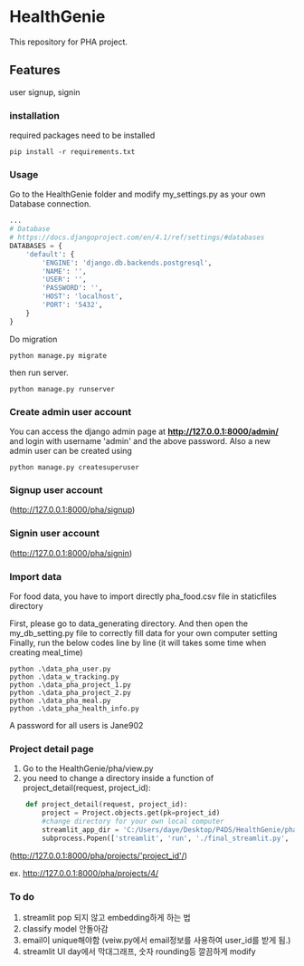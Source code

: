 # HealthGenie
This repository for PHA project. 
## Features
user signup, signin
### installation
required packages need to be installed
```shell
pip install -r requirements.txt
```
### Usage
Go to the HealthGenie folder and modify my_settings.py as your own Database connection.
```python
...
# Database
# https://docs.djangoproject.com/en/4.1/ref/settings/#databases
DATABASES = {
    'default': {
        'ENGINE': 'django.db.backends.postgresql',
        'NAME': '',
        'USER': '',
        'PASSWORD': '',
        'HOST': 'localhost',
        'PORT': '5432',
    }
}
```
Do migration
```shell
python manage.py migrate
```
then run server.
```shell
python manage.py runserver
```
### Create admin user account
You can access the django admin page at **http://127.0.0.1:8000/admin/** and login with username 'admin' and the above password.
Also a new admin user can be created using
```shell
python manage.py createsuperuser
```
### Signup user account
(http://127.0.0.1:8000/pha/signup)
### Signin user account
(http://127.0.0.1:8000/pha/signin)

### Import data

For food data,
you have to import directly pha_food.csv file in staticfiles directory

First, please go to data_generating directory.
And then open the my_db_setting.py file to correctly fill data for your own computer setting  
Finally, run the below codes line by line (it will takes some time when creating meal_time)

```shell 
python .\data_pha_user.py
python .\data_w_tracking.py     
python .\data_pha_project_1.py
python .\data_pha_project_2.py
python .\data_pha_meal.py
python .\data_pha_health_info.py
```

A password for all users is Jane902

### Project detail page 

1. Go to the  HealthGenie/pha/view.py 
2. you need to change a directory inside a function of project_detail(request, project_id):

```python 
    def project_detail(request, project_id):
        project = Project.objects.get(pk=project_id)
        #change directory for your own local computer 
        streamlit_app_dir = 'C:/Users/daye/Desktop/P4DS/HealthGenie/pha/final_streamlit'
        subprocess.Popen(['streamlit', 'run', './final_streamlit.py', '--', '--user_id', '1', '--project_id', '4'], cwd=streamlit_app_dir)

```
(http://127.0.0.1:8000/pha/projects/'project_id'/)

ex. http://127.0.0.1:8000/pha/projects/4/

### To do 

1. streamlit pop 되지 않고 embedding하게 하는 법
2. classify model 안돌아감
3. email이 unique해야함 (veiw.py에서 email정보를 사용하여 user_id를 받게 됨.)
4. streamlit UI day에서 막대그래프, 숫자 rounding등 깔끔하게 modify

